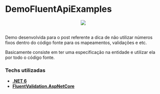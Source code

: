 # DemoFluentApiExamples

<div style="text-align:center"><img src="https://i.imgur.com/HM1rUb5.png?1" /></div>
<br>

Demo desenvolvida para o post referente a dica de não utilizar números fixos dentro do código fonte para os mapeamentos, validações e etc.

Basicamente consiste em ter uma especificação na entidade e utilizar ela por todo o código fonte.

### Techs utilizadas
 - [**.NET 6**](https://docs.microsoft.com/pt-br/aspnet/core/?WT.mc_id=dotnet-35129-website&view=aspnetcore-6.0)
 - [**FluentValidation.AspNetCore**](https://docs.fluentvalidation.net/en/latest/aspnet.html)